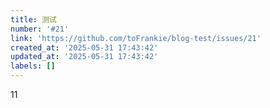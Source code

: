 ```yaml
---
title: 测试
number: '#21'
link: 'https://github.com/toFrankie/blog-test/issues/21'
created_at: '2025-05-31 17:43:42'
updated_at: '2025-05-31 17:43:42'
labels: []
---
```

11
